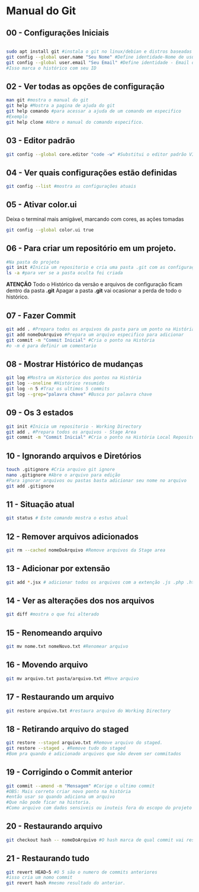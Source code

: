 # Manual do Git

## 00 - Configurações Iniciais

```bash

sudo apt install git #instala o git no linux/debian e distros baseadas
git config --global user.name "Seu Nome" #Define identidade-Nome de usuário do GITHUB
git config --global user.email "Seu Email" #Define identidade - Email do GITHUB
#Isso marca o histórico com seu ID
```

## 02 - Ver todas as opções de configuração

```bash
man git #mostra o manual do git
git help #Mostra a pagina de ajuda do git 
git help comando #para acessar a ajuda de um comando em especifico
#Exemplo
git help clone #Abre o manual do comando especifico.
```

## 03 - Editor padrão

 

```bash
git config --global core.editor "code -w" #Substitui o editor padrão VIM pelo VSCODE
```

## 04 - Ver quais configurações estão definidas

```bash
git config --list #mostra as configurações atuais
```

## 05 - Ativar color.ui

Deixa o terminal mais amigável, marcando com cores, as ações tomadas

```bash
git config --global color.ui true 
```

## 06 - Para criar um repositório em um projeto.

```bash
#Na pasta do projeto
git init #Inicia um repositorio e cria uma pasta .git com as configuraçoes do projeto
ls -a #para ver se a pasta oculta foi criada
```

**ATENÇÃO**
Todo o Histórico da versão e arquivos de configuração ficam dentro da pasta **.git** 
Apagar a pasta **.git** vai ocasionar a perda de todo o histórico.

## 07 - Fazer Commit

```bash
git add . #Prepara todos os arquivos da pasta para um ponto na História
git add nomeDoArquivo #Prepara um arquivo especifico para adicionar
git commit -m "Commit Inicial" #Cria o ponto na História
#o -m é para definir um comentario

```

## 08 - Mostrar Histórico de mudanças

```bash
git log #Mostra um Historico dos pontos na História
git log --oneline #Histórico resumido
git log -n 5 #Traz os ultimos 5 commits
git log --grep="palavra chave" #Busca por palavra chave
```

## 09 - Os 3 estados

```bash
git init #Inicia um repositorio - Working Directory
git add . #Prepara todos os arquivos - Stage Area
git commit -m "Commit Inicial" #Cria o ponto na História Local Reposito/h2
```

## 10 - Ignorando arquivos e Diretórios

```bash
touch .gitignore #Cria arquivo git ignore
nano .gitignore #Abre o arquivo para edição
#Para ignorar arquivos ou pastas basta adicionar seu nome no arquivo
git add .gitignore
```

## 11 - Situação atual

```bash
git status # Este comando mostra o estus atual 
```

## 12 - Remover arquivos adicionados

```bash
git rm --cached nomeDoArquivo #Remove arquivos da Stage area
```

## 13 - Adicionar por extensão

```bash
git add *.jsx # adicionar todos os arquivos com a extenção .js .php .html .ts etc..
```

## 14 - Ver as alterações dos nos arquivos

```bash
git diff #mostra o que foi alterado
```

## 15 - Renomeando arquivo

```bash
git mv nome.txt nomeNovo.txt #Renomear arquivo
```

## 16 - Movendo arquivo

```bash
git mv arquivo.txt pasta/arquivo.txt #Move arquivo
```

## 17 - Restaurando um arquivo

```bash
git restore arquivo.txt #restaura arquivo do Working Directory
```

## 18 - Retirando arquivo do staged

```bash
git restore --staged arquivo.txt #Remove arquivo do staged. 
git restore --staged . #Remove tudo do staged
#Bom pra quando é adicionado arquivos que não devem ser commitados 
```

## 19 - Corrigindo o Commit anterior

```bash
git commit --amend -m "Mensagem" #Corige o ultimo commit 
#OBS: Mais correto criar novo ponto na história
#então usar so quando adiciona um arquivo 
#Que não pode ficar na historia. 
#Como arquivo com dados sensiveis ou inuteis fora do escopo do projeto
```

## 20 - Restaurando arquivo

```bash
git checkout hash -- nomeDoArquivo #O hash marca de qual commit vai restaurar o arquivo
```

## 21 - Restaurando tudo

```bash
git revert HEAD~5 #O 5 são o numero de commits anteriores
#isso cria um nomo commit
git revert hash #mesmo resultado do anterior.
```